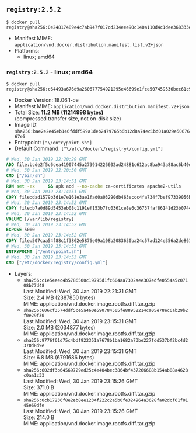 ## `registry:2.5.2`

```console
$ docker pull registry@sha256:0e24817489e4c7ab947f017cd234eee90c140a110d4c1dee368333ee1228bce9
```

-	Manifest MIME: `application/vnd.docker.distribution.manifest.list.v2+json`
-	Platforms:
	-	linux; amd64

### `registry:2.5.2` - linux; amd64

```console
$ docker pull registry@sha256:c64493a676d9a260677754921295e46699e1fce507459536bec61c9c7d0befe3
```

-	Docker Version: 18.06.1-ce
-	Manifest MIME: `application/vnd.docker.distribution.manifest.v2+json`
-	Total Size: **11.2 MB (11214998 bytes)**  
	(compressed transfer size, not on-disk size)
-	Image ID: `sha256:bae2e2e45eb146fddf599a1deb2479765b6b12d8a74ec1bd01a029e5067667e5`
-	Entrypoint: `["\/entrypoint.sh"]`
-	Default Command: `["\/etc\/docker\/registry\/config.yml"]`

```dockerfile
# Wed, 30 Jan 2019 22:20:29 GMT
ADD file:bcde2f5c6cea41907445a273914226602ad24881c612ac8ba943a88ac6b40d1c in / 
# Wed, 30 Jan 2019 22:20:30 GMT
CMD ["/bin/sh"]
# Wed, 30 Jan 2019 23:14:51 GMT
RUN set -ex     && apk add --no-cache ca-certificates apache2-utils
# Wed, 30 Jan 2019 23:14:51 GMT
COPY file:dad1579b3d1e7e161e3ae1fad0a03290db463eccc4fa734f7bef97339056b6c5 in /bin/registry 
# Wed, 30 Jan 2019 23:14:52 GMT
COPY file:b7a0d89d5453eb08c1191ef153b7fc0361ce8e6c36737faf86141d23b0744321 in /etc/docker/registry/config.yml 
# Wed, 30 Jan 2019 23:14:52 GMT
VOLUME [/var/lib/registry]
# Wed, 30 Jan 2019 23:14:52 GMT
EXPOSE 5000
# Wed, 30 Jan 2019 23:14:52 GMT
COPY file:507caa54f88c1f3862e5876e09a108b2083630ba24c57ad124e356a2de861d62 in /entrypoint.sh 
# Wed, 30 Jan 2019 23:14:53 GMT
ENTRYPOINT ["/entrypoint.sh"]
# Wed, 30 Jan 2019 23:14:53 GMT
CMD ["/etc/docker/registry/config.yml"]
```

-	Layers:
	-	`sha256:c1e54eec4b5786500c19795d1fc604aa7302aee307edfe0554a5c07108b77d48`  
		Last Modified: Wed, 30 Jan 2019 22:21:31 GMT  
		Size: 2.4 MB (2387850 bytes)  
		MIME: application/vnd.docker.image.rootfs.diff.tar.gzip
	-	`sha256:606cf3574ddf5ce5a460e590784505fe88952214ca05e78ec6ab29b2f0e29f30`  
		Last Modified: Wed, 30 Jan 2019 23:15:31 GMT  
		Size: 2.0 MB (2034877 bytes)  
		MIME: application/vnd.docker.image.rootfs.diff.tar.gzip
	-	`sha256:9776f61d75c4bdf922351a7678b1ba1682a73be227fdd537bf2bc4d2370d8d9e`  
		Last Modified: Wed, 30 Jan 2019 23:15:31 GMT  
		Size: 6.8 MB (6791686 bytes)  
		MIME: application/vnd.docker.image.rootfs.diff.tar.gzip
	-	`sha256:602df3b64569729ed25c4e404bec3864bf437266688b154ab88a4628c0aa1c33`  
		Last Modified: Wed, 30 Jan 2019 23:15:26 GMT  
		Size: 371.0 B  
		MIME: application/vnd.docker.image.rootfs.diff.tar.gzip
	-	`sha256:0cb17236f8e2eb8ee1234f222c2a5b0fe324964a3628fa02dcf61f0145e69dfe`  
		Last Modified: Wed, 30 Jan 2019 23:15:26 GMT  
		Size: 214.0 B  
		MIME: application/vnd.docker.image.rootfs.diff.tar.gzip
